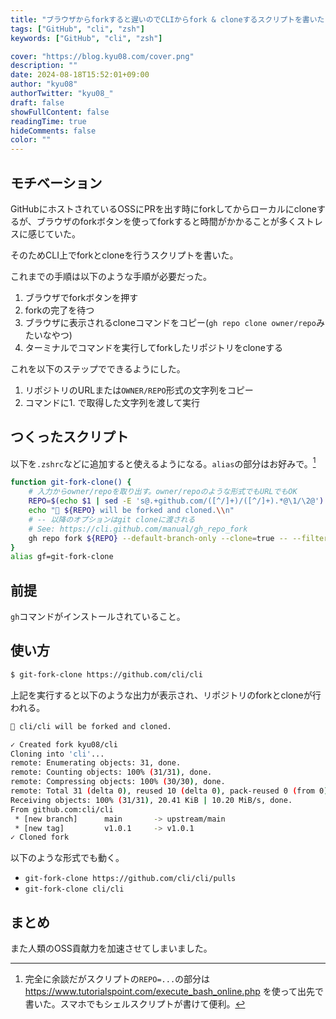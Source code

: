 ```yaml
---
title: "ブラウザからforkすると遅いのでCLIからfork & cloneするスクリプトを書いた"
tags: ["GitHub", "cli", "zsh"]
keywords: ["GitHub", "cli", "zsh"]

cover: "https://blog.kyu08.com/cover.png"
description: ""
date: 2024-08-18T15:52:01+09:00
author: "kyu08"
authorTwitter: "kyu08_"
draft: false
showFullContent: false
readingTime: true
hideComments: false
color: ""
---
```


## モチベーション
<!-- textlint-disable ja-technical-writing/no-doubled-joshi -->
GitHubにホストされているOSSにPRを出す時にforkしてからローカルにcloneするが、ブラウザのforkボタンを使ってforkすると時間がかかることが多くストレスに感じていた。
<!-- textlint-enable ja-technical-writing/no-doubled-joshi -->
そのためCLI上でforkとcloneを行うスクリプトを書いた。

これまでの手順は以下のような手順が必要だった。

1. ブラウザでforkボタンを押す
1. forkの完了を待つ
1. ブラウザに表示されるcloneコマンドをコピー(`gh repo clone owner/repo`みたいなやつ)
1. ターミナルでコマンドを実行してforkしたリポジトリをcloneする

これを以下のステップでできるようにした。

1. リポジトリのURLまたは`OWNER/REPO`形式の文字列をコピー
1. コマンドに1. で取得した文字列を渡して実行

## つくったスクリプト
以下を`.zshrc`などに追加すると使えるようになる。`alias`の部分はお好みで。[^1]

```bash
function git-fork-clone() {
    # 入力からowner/repoを取り出す。owner/repoのような形式でもURLでもOK
    REPO=$(echo $1 | sed -E 's@.+github.com/([^/]+)/([^/]+).*@\1/\2@')
    echo "🐙 ${REPO} will be forked and cloned.\\n"
    # -- 以降のオプションはgit cloneに渡される
    # See: https://cli.github.com/manual/gh_repo_fork
    gh repo fork ${REPO} --default-branch-only --clone=true -- --filter=blob:none
}
alias gf=git-fork-clone
```

## 前提
`gh`コマンドがインストールされていること。

## 使い方

```bash
$ git-fork-clone https://github.com/cli/cli
```

上記を実行すると以下のような出力が表示され、リポジトリのforkとcloneが行われる。

```bash
🐙 cli/cli will be forked and cloned.

✓ Created fork kyu08/cli
Cloning into 'cli'...
remote: Enumerating objects: 31, done.
remote: Counting objects: 100% (31/31), done.
remote: Compressing objects: 100% (30/30), done.
remote: Total 31 (delta 0), reused 10 (delta 0), pack-reused 0 (from 0)
Receiving objects: 100% (31/31), 20.41 KiB | 10.20 MiB/s, done.
From github.com:cli/cli
 * [new branch]      main       -> upstream/main
 * [new tag]         v1.0.1     -> v1.0.1
✓ Cloned fork
```

以下のような形式でも動く。

- `git-fork-clone https://github.com/cli/cli/pulls`
- `git-fork-clone cli/cli`

## まとめ
また人類のOSS貢献力を加速させてしまいました。

[^1]: 完全に余談だがスクリプトの`REPO=...`の部分は https://www.tutorialspoint.com/execute_bash_online.php を使って出先で書いた。スマホでもシェルスクリプトが書けて便利。

